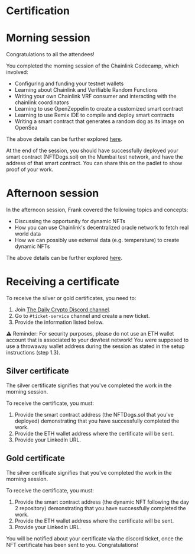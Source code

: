 # Certification

# Morning session

Congratulations to all the attendees!

You completed the morning session of the Chainlink Codecamp, which involved:

- Configuring and funding your testnet wallets
- Learning about Chainlink and Verifiable Random Functions
- Writing your own Chainlink VRF consumer and interacting with the chainlink coordinators
- Learning to use OpenZeppelin to create a customized smart contract
- Learning to use Remix IDE to compile and deploy smart contracts
- Writing a smart contract that generates a random dog as its image on OpenSea

The above details can be further explored [here](https://github.com/QingyangKong/Chainlink-bootcamp-day1).

At the end of the session, you should have successfully deployed your smart contract (NFTDogs.sol)
on the Mumbai test network, and have the address of that smart contract. You can share this on the padlet
to show proof of your work.

# Afternoon session

In the afternoon session, Frank covered the following topics and concepts:

- Discussing the opportunity for dynamic NFTs
- How you can use Chainlink's decentralized oracle network to fetch real world data
- How we can possibly use external data (e.g. temperature) to create dynamic NFTs

The above details can be further explored [here](https://github.com/QingyangKong/Chainlink-bootcamp-day2).

# Receiving a certificate

To receive the silver or gold certificates, you need to:

1. Join [The Daily Crypto Discord channel](https://discord.gg/thedailycryptoph).
2. Go to `#ticket-service` channel and create a new ticket.
3. Provide the information listed below.

⚠ Reminder: For security purposes, please do not use an ETH wallet account that is associated to your dev/test network! You were supposed to use a throwaway wallet address during the session as stated in the setup instructions (step 1.3).

## Silver certificate

The silver certificate signifies that you've completed the work in the morning session.

To receive the certificate, you must:

1. Provide the smart contract address (the NFTDogs.sol that you've deployed) demonstrating that you have successfully completed the work.
2. Provide the ETH wallet address where the certificate will be sent.
3. Provide your LinkedIn URL.

## Gold certificate

The silver certificate signifies that you've completed the work in the morning session.

To receive the certificate, you must:

1. Provide the smart contract address (the dynamic NFT following the day 2 repository) demonstrating that you have successfully completed the work.
2. Provide the ETH wallet address where the certificate will be sent.
3. Provide your LinkedIn URL.

You will be notified about your certificate via the discord ticket, once the NFT certificate has been sent to you. Congratulations!
